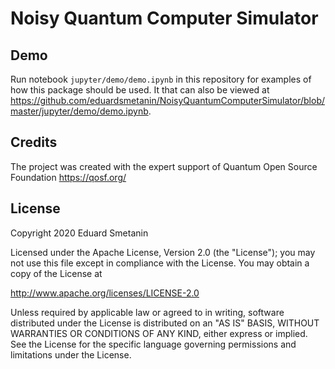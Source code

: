 # Noisy Quantum Computer Simulator

## Demo
Run notebook `jupyter/demo/demo.ipynb` in this repository for examples of how this package should be used. It that can also be viewed at https://github.com/eduardsmetanin/NoisyQuantumComputerSimulator/blob/master/jupyter/demo/demo.ipynb.

## Credits
The project was created with the expert support of Quantum Open Source Foundation https://qosf.org/

## License
Copyright 2020 Eduard Smetanin

Licensed under the Apache License, Version 2.0 (the "License");
you may not use this file except in compliance with the License.
You may obtain a copy of the License at

http://www.apache.org/licenses/LICENSE-2.0

Unless required by applicable law or agreed to in writing, software
distributed under the License is distributed on an "AS IS" BASIS,
WITHOUT WARRANTIES OR CONDITIONS OF ANY KIND, either express or implied.
See the License for the specific language governing permissions and
limitations under the License.
